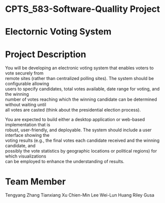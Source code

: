# CPTS_583-Software-Quallity Project
# Electornic Voting System

# Project Description
You will be developing an electronic voting system that enables voters to vote securely from                           
remote sites (rather than centralized polling sites). The system should be configurable allowing                         
users to specify candidates, total votes available, date range for voting, and the winning                           
number of votes reaching which the winning candidate can be determined without waiting until                           
all votes are casted (think about the presidential election process). 
 
You are expected to build either a desktop application or web-based implementation that is                           
robust, user-friendly, and deployable. The system should include a user interface showing the                         
voting results (e.g., the final votes each candidate received and the winning candidate, and                           
possibly the vote statistics by geographic locations or political regions) for which visualizations                         
can be employed to enhance the understanding of results.

# Team Member
Tengyang Zhang
Tianxiang Xu
Chien-Min Lee
Wei-Lun Huang
Riley Gusa
